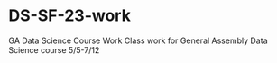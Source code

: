 # DS-SF-23-work

GA Data Science Course Work
Class work for General Assembly Data Science course 5/5-7/12
